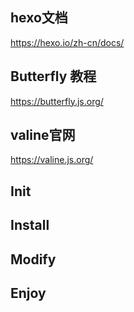 ## hexo文档

https://hexo.io/zh-cn/docs/

## Butterfly 教程

https://butterfly.js.org/


## valine官网

https://valine.js.org/

## Init

## Install

## Modify

## Enjoy